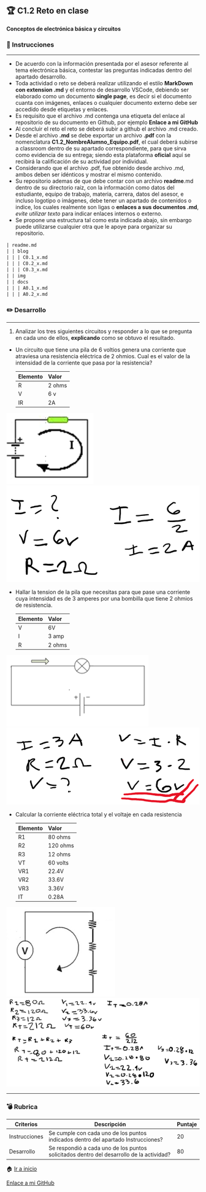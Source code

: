 ## :trophy: C1.2 Reto en clase

**Conceptos de electrónica básica y circuitos**

### :blue_book: Instrucciones
___

- De acuerdo con la información presentada por el asesor referente al tema electrónica básica, contestar las preguntas indicadas dentro del apartado desarrollo.
- Toda actividad o reto se deberá realizar utilizando el estilo **MarkDown con extension .md** y el entorno de desarrollo VSCode, debiendo ser elaborado como un documento **single page**, es decir si el documento cuanta con imágenes, enlaces o cualquier documento externo debe ser accedido desde etiquetas y enlaces.
- Es requisito que el archivo .md contenga una etiqueta del enlace al repositorio de su documento en Github, por ejemplo **Enlace a mi GitHub**
- Al concluir el reto el reto se deberá subir a github el archivo .md creado.
- Desde el archivo **.md** se debe exportar un archivo **.pdf** con la nomenclatura **C1.2_NombreAlumno_Equipo.pdf**, el cual deberá subirse a classroom dentro de su apartado correspondiente, para que sirva como evidencia de su entrega; siendo esta plataforma **oficial** aquí se recibirá la calificación de su actividad por individual.
- Considerando que el archivo .pdf, fue obtenido desde archivo .md, ambos deben ser idénticos y mostrar el mismo contenido.
- Su repositorio ademas de que debe contar con un archivo **readme**.md dentro de su directorio raíz, con la información como datos del estudiante, equipo de trabajo, materia, carrera, datos del asesor, e incluso logotipo o imágenes, debe tener un apartado de contenidos o indice, los cuales realmente son ligas o **enlaces a sus documentos .md**, _evite utilizar texto_ para indicar enlaces internos o externo.
- Se propone una estructura tal como esta indicada abajo, sin embargo puede utilizarse cualquier otra que le apoye para organizar su repositorio.

``` 
| readme.md
| | blog
| | | C0.1_x.md
| | | C0.2_x.md
| | | C0.3_x.md
| | img
| | docs
| | | A0.1_x.md
| | | A0.2_x.md
```

### :pencil2: Desarrollo
___
1. Analizar los tres siguientes circuitos y responder a lo que se pregunta en cada uno de ellos, **explicando** como se obtuvo el resultado.

+ Un circuito que tiene una pila de 6 voltios genera una corriente que atraviesa una resistencia eléctrica de 2 ohmios. Cual es el valor de la intensidad de la corriente que pasa por la resistencia?
  
   
    Elemento | Valor | 
    ---------|----------|
    R | 2 ohms | 
    V | 6 v | 
    IR | 2A | 

![Cuestionario_Parte1](/img/C1.x_CalculoCircuito-1.png)
![Resultado 1](/img/R1.png)

+ Hallar la tension de la pila que necesitas para que pase una corriente cuya intensidad es de 3 amperes por una bombilla que tiene 2 ohmios de resistencia.

    Elemento | Valor | 
    ---------|----------|
    V | 6V | 
    I | 3 amp | 
    R | 2 ohms | 

![Cuestionario_Parte1](/img/C1.x_CalculoCircuito-2.png)
![Resultado 2](/img/R2.png)

+ Calcular la corriente eléctrica total y el voltaje en cada resistencia 

    Elemento | Valor | 
    ---------|----------|
    R1 | 80 ohms | 
    R2 | 120 ohms | 
    R3 | 12 ohms | 
    VT | 60 volts | 
    VR1 | 22.4V | 
    VR2 | 33.6V |
    VR3 | 3.36V |      
    IT |  0.28A | 


![Cuestionario_Parte1](/img/C1.x_CalculoCircuito-3.png)
![Resultado 3](/img/R3.png)
___

### :bomb: Rubrica

| Criterios     | Descripción                                                                                  | Puntaje |
| ------------- | -------------------------------------------------------------------------------------------- | ------- |
| Instrucciones | Se cumple con cada uno de los puntos indicados dentro del apartado Instrucciones?            | 20 |
| Desarrollo    | Se respondió a cada uno de los puntos solicitados dentro del desarrollo de la actividad?     | 80      |

:house: [Ir a inicio](/docs/D0.1_FundamentosElectronicaBasica.md)

[Enlace a mi GitHub](https://github.com/Abr06/Sistemas_Prog.git)